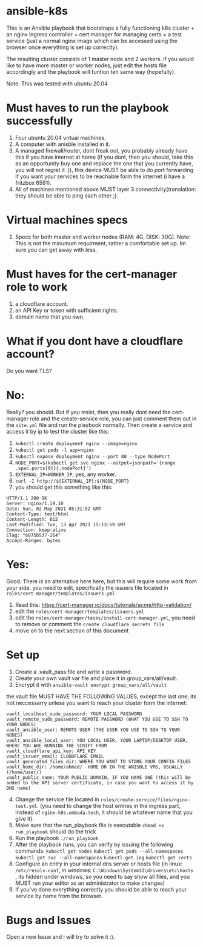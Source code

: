 # ansible-k8s

This is an Ansible playbook that bootstraps a fully functioning k8s cluster + an nginx ingress controller + cert manager for managing certs + a test service (just a normal nginx image which can be accessed using the browser once everything is set up correctly).

The resulting cluster consists of 1 master node and 2 workers. if you would like to have more master or worker nodes, just edit the hosts file accordingly and the playbook will funtion teh same way (hopefully).

Note: This was tested with ubuntu 20.04

# Must haves to run the playbook successfully
1. Four ubuntu 20.04 virtual machines.
2. A computer with anisble installed in it.
3. A managed firewall/router, dont freak out, you probably already have this if you have internet at home (if you dont, then you should, take this as an opportunity buy one and replace the one that you currently have, you will not regret it :)), this device MUST be able to do port forwarding if you want your services to be reachable form the internet (i have a fritzbox 6591).
4. All of machines mentioned above MUST layer 3 connectivity(translation: they should be able to ping each other ;).

# Virtual machines specs
1. Specs for both master and worker nodes (RAM: 4G, DISK: 30G).
Note: This is not the minumum requirment, rather a comfortable set up. Im sure you can get away with less.

# Must haves for the cert-manager role to work
1. a cloudflare account.
2. an API Key or token with sufficient rights.
3. domain name that you own.

# What if you dont have a cloudflare account?
Do you want TLS?
# No:
Really? you should. But if you insist, then you really dont need the cert-manager role and the create-service role, you can just comment them out in the ``` site.yml ``` file and run the playbook normally. Then create a service and access it by ip to test the cluster like this: 
1. ``` kubectl create deployment nginx --image=nginx ```
2. ``` kubectl get pods -l app=nginx ```
3. ``` kubectl expose deployment nginx --port 80 --type NodePort ```
4. ``` NODE_PORT=$(kubectl get svc nginx --output=jsonpath='{range .spec.ports[0]}{.nodePort}') ```
5. ``` EXTERNAL_IP=WORKER_IP ```, yes, any worker.
6. ``` curl -I http://${EXTERNAL_IP}:${NODE_PORT} ```
7. you should get this something like this:


```
HTTP/1.1 200 OK
Server: nginx/1.19.10
Date: Sun, 02 May 2021 05:31:52 GMT
Content-Type: text/html
Content-Length: 612
Last-Modified: Tue, 13 Apr 2021 15:13:59 GMT
Connection: keep-alive
ETag: "6075b537-264"
Accept-Ranges: bytes
```

# Yes:
Good.
There is an alternative here here, but this will require some work from your side. you need to edit, specifically the issuers file located in ``` roles/cert-manager/templates/issuers.yml ```

1. Read this: https://cert-manager.io/docs/tutorials/acme/http-validation/
2. edit the ``` roles/cert-manager/templates/issuers.yml ```
3. edit the ``` roles/cert-manager/tasks/install-cert-manager.yml ```, you need to remove or comment the ``` create cloudflare secrets file ``` 
4. move on to the next section of this document

<!-- # Prerequistes for running the cluster successfully
1. Understanding PKI's and how certificates based authentication work
2. An understanding of basic network concepts 
3. An understanding of what containers are and how they work -->

# Set up

1. Create a .vault_pass file and write a password.
2. Create your own vault var file and place it in group_vars/all/vault.
3. Encrypt it with ``` ansible-vault encrypt group_vars/all/vault ```
 
the vault file MUST HAVE THE FOLLOWING VALUES, except the last one, its not neccessarry unless you want to reach your cluster form the internet:

```
vault_localhost_sudo_password: YOUR LOCAL PASSWORD
vault_remote_sudo_password: REMOTE PASSWORD (WHAT YOU USE TO SSH TO YOUR NODES)
vault_ansible_user: REMOTE USER (THE USER YOU USE TO SSH TO YOUR NODES)
vault_ansible_local_user: YOU LOCAL USER, YOUR LAPTOP/DESKTOP USER, WHERE YOU ARE RUNNING THE SCRIPT FROM
vault_cloudflare_api_key: API_KEY 
vault_issuer_email: CLOUDFLARE EMAIL
vault_generated_files_dir: WHERE YOU WANT TO STORE YOUR CONFIG FILES
vault_home_dir: /home/ahmed/  HOME DR IN THE ANISBLE VMS, USUALLY (/home/user/)
vault_public_name: YOUR PUBLIC DOMAIN, IF YOU HAVE ONE (this will be added to the API server certificate, in case you want to access it by DNS name)
```
4. Change the service file located in ``` roles/create-service/files/nginx-test.yml ```. (you need to change the host entries in the ingress part, instead of ``` nginx-k8s.ombada.tech ```, it should be whatever name that you give it). 
6. Make sure that the run_playbook file is executable ``` chmod +x run_playbook ``` should do the trick
7. Run the playbook ```./run_playbook ```
8. After the playbook runs, you can verify by issuing the following commands:
 ``` kubectl get nodes ```
 ``` kubectl get pods --all-namespaces ```
 ``` kubectl get svc --all-namespaces ```
 ``` kubectl get ing ```
 ``` kubectl get certs ```
 9. Configure an entry in your internal dns server or hosts file (in linux: ``` /etc/resolv.conf ```, in windows: ```C:\Windows\System32\drivers\etc\hosts ```, its hidden under windows, so you need to say show all files, and you MUST run your editor as an administrator to make changes)
 10. If you've done everything correctly you should be able to reach your service by name from the browser.
 
 # Bugs and Issues
 Open a new Issue and i will try to solve it :).
